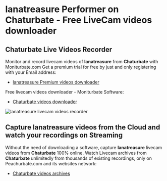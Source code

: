 # lanatreasure Performer on Chaturbate - Free LiveCam videos downloader

## Chaturbate Live Videos Recorder

Monitor and record livecam videos of **lanatreasure** from **Chaturbate** with Moniturbate.com
Get a premium trial for free by just and only registering with your Email address:
* [lanatreasure Premium videos downloader](https://moniturbate.com/request-demo-licence-key.html)

Free livecam videos downloader - Moniturbate Software:
* [Chaturbate videos downloader](https://moniturbate.com/moniturbate-download-software.html)

![lanatreasure livecam videos recorder](https://peachurnet.com/templates/moniturbate-software.png)


## Capture lanatreasure videos from the Cloud and watch your recordings on Streaming

Without the need of downloading a software, capture **lanatreasure** livecam videos from **Chaturbate** 100% online.
Watch Livecam archives from **Chaturbate** unlimitedly from thousands of existing recordings, only on Peachurbate.com and its websites network:
* [Chaturbate videos archives](https://peachurnet.com/)